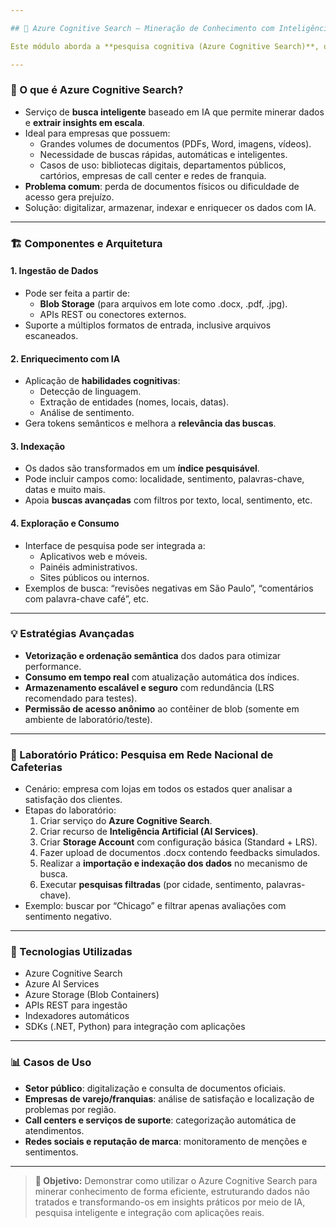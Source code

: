 ```yaml
---

## 🔎 Azure Cognitive Search – Mineração de Conhecimento com Inteligência Artificial

Este módulo aborda a **pesquisa cognitiva (Azure Cognitive Search)**, uma poderosa solução de **mineração de conhecimento** que permite explorar grandes volumes de documentos e dados, estruturados ou não, utilizando **Inteligência Artificial, indexação avançada, enriquecimento semântico** e análise em escala.

---
```


### 🧠 O que é Azure Cognitive Search?

- Serviço de **busca inteligente** baseado em IA que permite minerar dados e **extrair insights em escala**.
- Ideal para empresas que possuem:
  - Grandes volumes de documentos (PDFs, Word, imagens, vídeos).
  - Necessidade de buscas rápidas, automáticas e inteligentes.
  - Casos de uso: bibliotecas digitais, departamentos públicos, cartórios, empresas de call center e redes de franquia.
- **Problema comum**: perda de documentos físicos ou dificuldade de acesso gera prejuízo.
- Solução: digitalizar, armazenar, indexar e enriquecer os dados com IA.

---

### 🏗️ Componentes e Arquitetura

#### 1. **Ingestão de Dados**
- Pode ser feita a partir de:
  - **Blob Storage** (para arquivos em lote como .docx, .pdf, .jpg).
  - APIs REST ou conectores externos.
- Suporte a múltiplos formatos de entrada, inclusive arquivos escaneados.

#### 2. **Enriquecimento com IA**
- Aplicação de **habilidades cognitivas**:
  - Detecção de linguagem.
  - Extração de entidades (nomes, locais, datas).
  - Análise de sentimento.
- Gera tokens semânticos e melhora a **relevância das buscas**.

#### 3. **Indexação**
- Os dados são transformados em um **índice pesquisável**.
- Pode incluir campos como: localidade, sentimento, palavras-chave, datas e muito mais.
- Apoia **buscas avançadas** com filtros por texto, local, sentimento, etc.

#### 4. **Exploração e Consumo**
- Interface de pesquisa pode ser integrada a:
  - Aplicativos web e móveis.
  - Painéis administrativos.
  - Sites públicos ou internos.
- Exemplos de busca: “revisões negativas em São Paulo”, “comentários com palavra-chave café”, etc.

---

### 💡 Estratégias Avançadas

- **Vetorização e ordenação semântica** dos dados para otimizar performance.
- **Consumo em tempo real** com atualização automática dos índices.
- **Armazenamento escalável e seguro** com redundância (LRS recomendado para testes).
- **Permissão de acesso anônimo** ao contêiner de blob (somente em ambiente de laboratório/teste).

---

### 🧪 Laboratório Prático: Pesquisa em Rede Nacional de Cafeterias

- Cenário: empresa com lojas em todos os estados quer analisar a satisfação dos clientes.
- Etapas do laboratório:
  1. Criar serviço do **Azure Cognitive Search**.
  2. Criar recurso de **Inteligência Artificial (AI Services)**.
  3. Criar **Storage Account** com configuração básica (Standard + LRS).
  4. Fazer upload de documentos .docx contendo feedbacks simulados.
  5. Realizar a **importação e indexação dos dados** no mecanismo de busca.
  6. Executar **pesquisas filtradas** (por cidade, sentimento, palavras-chave).
- Exemplo: buscar por “Chicago” e filtrar apenas avaliações com sentimento negativo.

---

### 🧰 Tecnologias Utilizadas

- Azure Cognitive Search
- Azure AI Services
- Azure Storage (Blob Containers)
- APIs REST para ingestão
- Indexadores automáticos
- SDKs (.NET, Python) para integração com aplicações

---

### 📊 Casos de Uso

- **Setor público**: digitalização e consulta de documentos oficiais.
- **Empresas de varejo/franquias**: análise de satisfação e localização de problemas por região.
- **Call centers e serviços de suporte**: categorização automática de atendimentos.
- **Redes sociais e reputação de marca**: monitoramento de menções e sentimentos.

---

> **🎯 Objetivo:** Demonstrar como utilizar o Azure Cognitive Search para minerar conhecimento de forma eficiente, estruturando dados não tratados e transformando-os em insights práticos por meio de IA, pesquisa inteligente e integração com aplicações reais.
